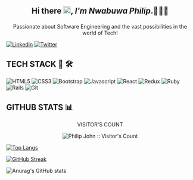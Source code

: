 ## <p align="center">Hi there <img src="https://raw.githubusercontent.com/MartinHeinz/MartinHeinz/master/wave.gif" width="20px">, <i>I'm Nwabuwa Philip</i>.👨🏾‍💻 </p>
<p align="center">
Passionate about Software Engineering and the vast possibilities in the world of Tech!
</p>

[![Linkedin](https://img.shields.io/badge/LinkedIn-0077B5?style=for-the-badge&logo=linkedin&logoColor=white)](https://www.linkedin.com/in/philip-john-5137a2200/) [![Twitter](https://img.shields.io/badge/Twitter-1DA1F2?style=for-the-badge&logo=twitter&logoColor=white)](https://twitter.com/Philip_john64) 

## TECH STACK 🧰 🛠

![HTML5](https://img.shields.io/badge/HTML5-E34F26?style=for-the-badge&logo=html5&logoColor=white) ![CSS3](https://img.shields.io/badge/CSS3-1572B6?style=for-the-badge&logo=css3&logoColor=white) ![Bootstrap](https://img.shields.io/badge/Bootstrap-563D7C?style=for-the-badge&logo=bootstrap&logoColor=white) ![Javascript](https://img.shields.io/badge/JavaScript-F7DF1E?style=for-the-badge&logo=javascript&logoColor=black) ![React](https://img.shields.io/badge/react-%2320232a.svg?style=for-the-badge&logo=react&logoColor=%2361DAFB) ![Redux](https://img.shields.io/badge/redux-%23593d88.svg?style=for-the-badge&logo=redux&logoColor=white) ![Ruby](https://img.shields.io/badge/Ruby-CC342D?style=for-the-badge&logo=ruby&logoColor=white) ![Rails](https://img.shields.io/badge/rails-%23CC0000.svg?style=for-the-badge&logo=ruby-on-rails&logoColor=white) ![Git](https://img.shields.io/badge/Git-F05032?style=for-the-badge&logo=git&logoColor=white)

## GITHUB STATS :bar_chart:
<p align="center">VISITOR'S COUNT</p>

<p align="center"><img src="https://profile-counter.glitch.me/{Philipjoe21}/count.svg" alt="Philip John :: Visitor's Count" /></p>

[![Top Langs](https://github-readme-stats.vercel.app/api/top-langs/?username=Philipjoe21&theme=highcontrast)](https://github.com/TosinISOGUN/github-readme-stats)

[![GitHub Streak](https://github-readme-streak-stats.herokuapp.com/?user=Philipjoe21&theme=highcontrast&currStreakNum=2FD3EB&fire=pink&sideLabels=F00&date_format=[Y.]n.j)](https://git.io/streak-stats)

![Anurag's GitHub stats](https://github-readme-stats.vercel.app/api?username=Philipjoe21&show_icons=true&theme=highcontrast)

<!--
**Philipjoe21/Philipjoe21** is a ✨ _special_ ✨ repository because its `README.md` (this file) appears on your GitHub profile.
-->


